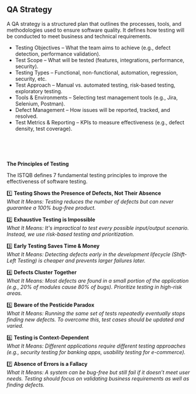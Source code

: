 
## QA Strategy

A QA strategy is a structured plan that outlines the processes, tools, and methodologies used to ensure software quality. It defines how testing will be conducted to meet business and technical requirements.

- Testing Objectives – What the team aims to achieve (e.g., defect detection, performance validation). <br>
- Test Scope – What will be tested (features, integrations, performance, security). <br>
- Testing Types – Functional, non-functional, automation, regression, security, etc. <br>
- Test Approach – Manual vs. automated testing, risk-based testing, exploratory testing. <br>
- Tools & Environments – Selecting test management tools (e.g., Jira, Selenium, Postman). <br>
- Defect Management – How issues will be reported, tracked, and resolved.<br>
- Test Metrics & Reporting – KPIs to measure effectiveness (e.g., defect density, test coverage).<br>

<br>
<br>
<br>



**The Principles of Testing**

The ISTQB defines 7 fundamental testing principles to improve the effectiveness of software testing.

1️⃣ **Testing Shows the Presence of Defects, Not Their Absence**<br>
*What It Means: Testing reduces the number of defects but can never guarantee a 100% bug-free product.*

2️⃣ **Exhaustive Testing is Impossible**<br>
*What It Means: It's impractical to test every possible input/output scenario. Instead, we use risk-based testing and prioritization.*

3️⃣ **Early Testing Saves Time & Money**<br>
*What It Means: Detecting defects early in the development lifecycle (Shift-Left Testing) is cheaper and prevents larger failures later.*

4️⃣ **Defects Cluster Together** <br>
*What It Means: Most defects are found in a small portion of the application (e.g., 20% of modules cause 80% of bugs). Prioritize testing in high-risk areas.*

5️⃣ **Beware of the Pesticide Paradox**<br>
*What It Means: Running the same set of tests repeatedly eventually stops finding new defects. To overcome this, test cases should be updated and varied.*

6️⃣ **Testing is Context-Dependent**<br>
*What It Means: Different applications require different testing approaches (e.g., security testing for banking apps, usability testing for e-commerce).*

7️⃣ **Absence of Errors is a Fallacy**<br>
*What It Means: A system can be bug-free but still fail if it doesn’t meet user needs. Testing should focus on validating business requirements as well as finding defects.*
